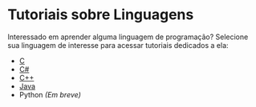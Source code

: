 Tutoriais sobre Linguagens
==========================

Interessado em aprender alguma linguagem de programação?
Selecione sua linguagem de interesse para acessar tutoriais dedicados a ela:

- [C](./langs/c/index.md)
- [C#](langs/c-sharp/index.md)
- [C++](./langs/cpp/index.md)
- [Java](./langs/java/index.md)
- Python _(Em breve)_
